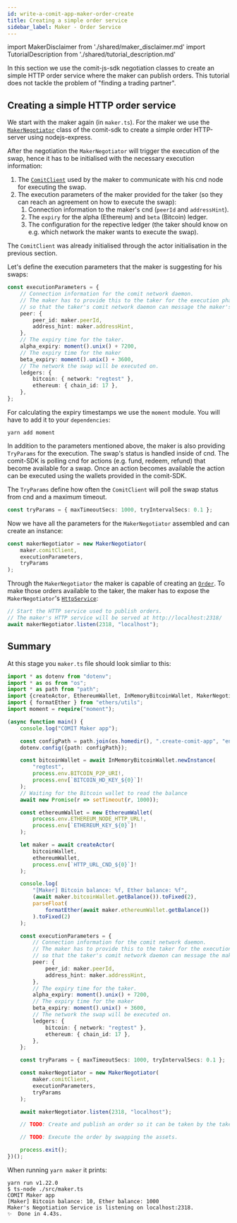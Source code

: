 ```yaml
---
id: write-a-comit-app-maker-order-create
title: Creating a simple order service
sidebar_label: Maker - Order Service
---
```


import MakerDisclaimer from './shared/maker_disclaimer.md'
import TutorialDescription from './shared/tutorial_description.md'

<TutorialDescription />
<MakerDisclaimer />

In this section we use the comit-js-sdk negotiation classes to create an simple HTTP order service where the maker can publish orders. 
This tutorial does not tackle the problem of "finding a trading partner".



## Creating a simple HTTP order service

We start with the maker again (in `maker.ts`).
For the maker we use the [`MakerNegotiator`](../../comit-sdk/classes/_negotiation_maker_maker_negotiator_.makernegotiator.md) class of the comit-sdk to create a simple order HTTP-server using nodejs-express.

After the negotiation the `MakerNegotiator` will trigger the execution of the swap, hence it has to be initialised with the necessary execution information:

1. The [`ComitClient`](../../comit-sdk/classes/_comit_client_.comitclient.md) used by the maker to communicate with his cnd node for executing the swap.
2. The execution parameters of the maker provided for the taker (so they can reach an agreement on how to execute the swap):
    1. Connection information to the maker's cnd (`peerId` and `addressHint`).
    2. The `expiry` for the alpha (Ethereum) and `beta` (Bitcoin) ledger.
    3. The configuration for the repective ledger (the taker should know on e.g. which network the maker wants to execute the swap).

The `ComitClient` was already initialised through the actor initialisation in the previous section. 

Let's define the execution parameters that the maker is suggesting for his swaps:

```typescript
const executionParameters = {
    // Connection information for the comit network daemon.
    // The maker has to provide this to the taker for the execution phase,
    // so that the taker's comit network daemon can message the maker's comit network daemon.
    peer: {
        peer_id: maker.peerId,
        address_hint: maker.addressHint,
    },
    // The expiry time for the taker.
    alpha_expiry: moment().unix() + 7200,
    // The expiry time for the maker
    beta_expiry: moment().unix() + 3600,
    // The network the swap will be executed on.
    ledgers: {
        bitcoin: { network: "regtest" },
        ethereum: { chain_id: 17 },
    },
};
```

For calculating the expiry timestamps we use the `moment` module. You will have to add it to your `dependencies`:

```shell script
yarn add moment
```

In addition to the parameters mentioned above, the maker is also providing `TryParams` for the execution.
The swap's status is handled inside of cnd.
The comit-SDK is polling cnd for actions (e.g. fund, redeem, refund) that become available for a swap.
Once an action becomes available the action can be executed using the wallets provided in the comit-SDK.

The `TryParams` define how often the `ComitClient` will poll the swap status from cnd and a maximum timeout.
```typescript
const tryParams = { maxTimeoutSecs: 1000, tryIntervalSecs: 0.1 };
```

Now we have all the parameters for the `MakerNegotiator` assembled and can create an instance:

```typescript
const makerNegotiator = new MakerNegotiator(
    maker.comitClient,
    executionParameters,
    tryParams
);
```

Through the `MakerNegotiator` the maker is capable of creating an [`Order`](../../comit-sdk/interfaces/_negotiation_order_.order.md).
To make those orders available to the taker, the maker has to expose the `MakerNegotiator`'s [`HttpService`](../../comit-sdk/classes/_negotiation_maker_maker_negotiator_.httpservice.md):

```typescript
// Start the HTTP service used to publish orders.
// The maker's HTTP service will be served at http://localhost:2318/
await makerNegotiator.listen(2318, "localhost");
```

## Summary

At this stage you `maker.ts` file should look simliar to this:

```typescript
import * as dotenv from "dotenv";
import * as os from "os";
import * as path from "path";
import {createActor, EthereumWallet, InMemoryBitcoinWallet, MakerNegotiator} from "comit-sdk";
import { formatEther } from "ethers/utils";
import moment = require("moment");

(async function main() {
    console.log("COMIT Maker app");

    const configPath = path.join(os.homedir(), ".create-comit-app", "env");
    dotenv.config({path: configPath});

    const bitcoinWallet = await InMemoryBitcoinWallet.newInstance(
        "regtest",
        process.env.BITCOIN_P2P_URI!,
        process.env[`BITCOIN_HD_KEY_${0}`]!
    );
    // Waiting for the Bitcoin wallet to read the balance
    await new Promise(r => setTimeout(r, 1000));

    const ethereumWallet = new EthereumWallet(
        process.env.ETHEREUM_NODE_HTTP_URL!,
        process.env[`ETHEREUM_KEY_${0}`]!
    );

    let maker = await createActor(
        bitcoinWallet,
        ethereumWallet,
        process.env[`HTTP_URL_CND_${0}`]!
    );

    console.log(
        "[Maker] Bitcoin balance: %f, Ether balance: %f",
        (await maker.bitcoinWallet.getBalance()).toFixed(2),
        parseFloat(
            formatEther(await maker.ethereumWallet.getBalance())
        ).toFixed(2)
    );

    const executionParameters = {
        // Connection information for the comit network daemon.
        // The maker has to provide this to the taker for the execution phase,
        // so that the taker's comit network daemon can message the maker's comit network daemon.
        peer: {
            peer_id: maker.peerId,
            address_hint: maker.addressHint,
        },
        // The expiry time for the taker.
        alpha_expiry: moment().unix() + 7200,
        // The expiry time for the maker
        beta_expiry: moment().unix() + 3600,
        // The network the swap will be executed on.
        ledgers: {
            bitcoin: { network: "regtest" },
            ethereum: { chain_id: 17 },
        },
    };

    const tryParams = { maxTimeoutSecs: 1000, tryIntervalSecs: 0.1 };

    const makerNegotiator = new MakerNegotiator(
        maker.comitClient,
        executionParameters,
        tryParams
    );

    await makerNegotiator.listen(2318, "localhost");

    // TODO: Create and publish an order so it can be taken by the taker.

    // TODO: Execute the order by swapping the assets.

    process.exit();
})();
```

When running `yarn maker` it prints:

```
yarn run v1.22.0
$ ts-node ./src/maker.ts
COMIT Maker app
[Maker] Bitcoin balance: 10, Ether balance: 1000
Maker's Negotiation Service is listening on localhost:2318.
✨  Done in 4.43s.
```
